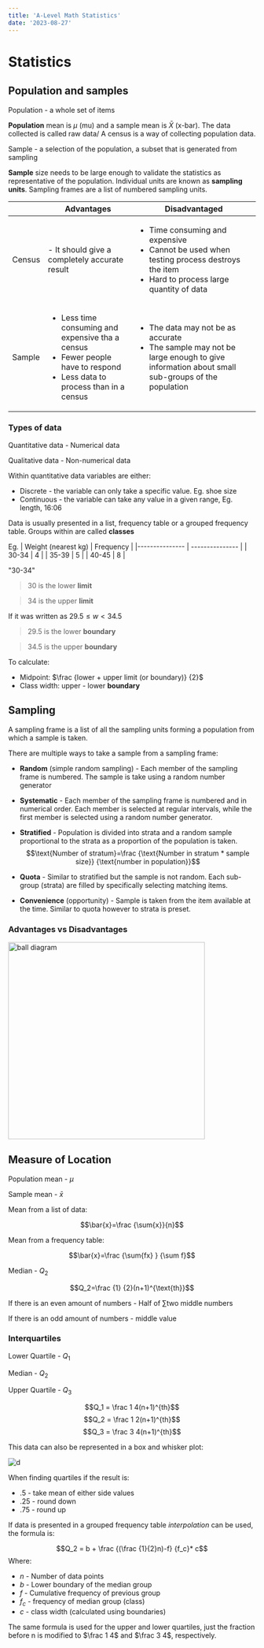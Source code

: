 ```yaml
---
title: 'A-Level Math Statistics'
date: '2023-08-27'
---
```


# Statistics

## Population and samples 

Population - a whole set of items 

**Population** mean is $\mu$ (mu) and a sample mean is $\bar{X}$ (x-bar). The data collected is called raw data/ A census is a way of collecting population data.

Sample - a selection of the population, a subset that is generated from sampling

**Sample** size needs to be large enough to validate the statistics as representative of the population. Individual units are known as **sampling units**. Sampling frames are a list of numbered sampling units.

| |Advantages | Disadvantaged |
|---------------- | --------------- | --------------- |
|Census |- It should give a completely accurate result | <ul><li>Time consuming and expensive</li><li>Cannot be used when testing process destroys the item</li> <li>Hard to process large quantity of data</li></ul> |
| Sample | <ul><li> Less time consuming and expensive tha a census</li> <li>Fewer people have to respond</li> <li>Less data to process than in a census</li></ul>|<ul><li>The data may not be as accurate</li> <li>The sample may not be large enough to give information about small sub-groups of the population</li></ul> |

### Types of data

Quantitative data - Numerical data

Qualitative data - Non-numerical data

Within quantitative data variables are either:
- Discrete - the variable can only take a specific value. Eg. shoe size
- Continuous - the variable can take any value in a given range, Eg. length, 16:06

Data is usually presented in a list, frequency table or a grouped frequency table. Groups within are called **classes**

Eg. 
| Weight (nearest kg)   | Frequency    |
|--------------- | --------------- |
| 30-34   | 4   |
| 35-39   | 5   |
| 40-45   | 8   |

"30-34"
> 30 is the lower **limit**

> 34 is the upper **limit**

If it was written as $29.5\le w < 34.5$

> 29.5 is the lower **boundary** 

> 34.5 is the upper **boundary**

To calculate:

- Midpoint: $\frac {lower + upper limit (or boundary)} {2}$
- Class width: upper - lower **boundary**

## Sampling

A sampling frame is a list of all the sampling units forming a population from which a sample is taken.

There are multiple ways to take a sample from a sampling frame:

- __Random__ (simple random sampling) - Each member of the sampling frame is numbered. The sample is take using a random number generator

- __Systematic__ - Each member of the sampling frame is numbered and in numerical order. Each member is selected at regular intervals, while the first member is selected using a random number generator.

- __Stratified__ - Population is divided into strata and a random sample proportional to the strata as a proportion of the population is taken.
$$\text{Number of stratum}=\frac {\text{Number in stratum * sample size}} {\text{number in population}}$$

- __Quota__ - Similar to stratified but the sample is not random. Each sub-group (strata) are filled by specifically selecting matching items.
- __Convenience__ (opportunity) - Sample is taken from the item available at the time. Similar to quota however to strata is preset.

### Advantages vs Disadvantages 
<img src="/img/math/1.jpg" alt="ball diagram" width="400"/> 

## Measure of Location

Population mean - $\mu$

Sample mean - $\bar{x}$

Mean from a list of data:

$$\bar{x}=\frac {\sum{x}}{n}$$

Mean from a frequency table:

$$\bar{x}=\frac {\sum{fx} } {\sum f}$$

Median - $Q_2$

$$Q_2=\frac {1} {2}(n+1)^{\text{th}}$$

If there is an even amount of numbers - Half of $\sum \text{two middle numbers}$

If there is an odd amount of numbers - middle value

### Interquartiles

Lower Quartile - $Q_1$

Median - $Q_2$

Upper Quartile - $Q_3$

$$Q_1 = \frac 1 4(n+1)^{th}$$
$$Q_2 = \frac 1 2(n+1)^{th}$$
$$Q_3 = \frac 3 4(n+1)^{th}$$

This data can also be represented in a box and whisker plot:

![d](/img/math/2.jpeg) 

When finding quartiles if the result is:
- .5 - take mean of either side values
- .25 - round down
- .75 - round up

If data is presented in a grouped frequency table *interpolation* can be used, the formula is:

$$Q_2 = b + \frac {(\frac {1}{2}n)-f} {f_c}* c$$
Where:
- $n$ - Number of data points
- $b$ - Lower boundary of the median group
- $f$ - Cumulative frequency of previous group
- $f_c$ - frequency of median group (class)
- $c$ - class width (calculated using boundaries)

The same formula is used for the upper and lower quartiles, just the fraction before n is modified to $\frac 1 4$ and $\frac 3 4$, respectively.
